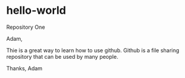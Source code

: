 # hello-world
Repository One


Adam,

Thie is a great way to learn how to use github. Github is a file sharing repository that can be used by many people. 

Thanks, 
Adam
